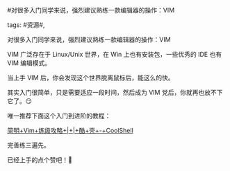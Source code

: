 #对很多入门同学来说，强烈建议熟练一款编辑器的操作：VIM

tags: #资源#, 

对很多入门同学来说，强烈建议熟练一款编辑器的操作：VIM

VIM 广泛存在于 Linux/Unix 世界，在 Win 上也有安装包，一些优秀的 IDE 也有 VIM 编辑模式。

当上手 VIM 后，你会发现这个世界脱离鼠标后，能这么的快。

其实入门很简单，只是需要适应一段时间，然后成为 VIM 党后，你就再也放不下它了。😏

唯一推荐下面这个入门到进阶的教程：

[简明+Vim+练级攻略+|+|+酷+壳+-+CoolShell](http://coolshell.cn/articles/5426.html) 

完善练三遍先。

已经上手的点个赞吧！😬

[comment]: <> (topic_id:51285825254824)

[comment]: <> (create_time:2017-05-27T09:14:27.378+0800)

[comment]: <> (topic_type:talk)

[comment]: <> (owner:781244882_余弦)

